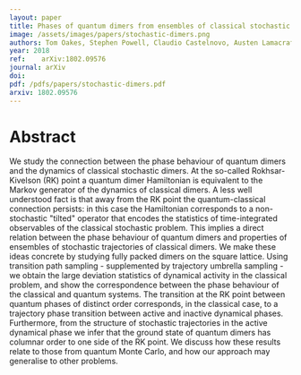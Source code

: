 ```yaml
---
layout: paper
title: Phases of quantum dimers from ensembles of classical stochastic trajectories
image: /assets/images/papers/stochastic-dimers.png
authors: Tom Oakes, Stephen Powell, Claudio Castelnovo, Austen Lamacraft, Juan P. Garrahan
year: 2018
ref: 	arXiv:1802.09576
journal: arXiv
doi:
pdf: /pdfs/papers/stochastic-dimers.pdf
arxiv: 1802.09576
---
```


# Abstract

We study the connection between the phase behaviour of quantum dimers and the dynamics of classical stochastic dimers. At the so-called Rokhsar-Kivelson (RK) point a quantum dimer Hamiltonian is equivalent to the Markov generator of the dynamics of classical dimers. A less well understood fact is that away from the RK point the quantum-classical connection persists: in this case the Hamiltonian corresponds to a non-stochastic "tilted" operator that encodes the statistics of time-integrated observables of the classical stochastic problem. This implies a direct relation between the phase behaviour of quantum dimers and properties of ensembles of stochastic trajectories of classical dimers. We make these ideas concrete by studying fully packed dimers on the square lattice. Using transition path sampling - supplemented by trajectory umbrella sampling - we obtain the large deviation statistics of dynamical activity in the classical problem, and show the correspondence between the phase behaviour of the classical and quantum systems. The transition at the RK point between quantum phases of distinct order corresponds, in the classical case, to a trajectory phase transition between active and inactive dynamical phases. Furthermore, from the structure of stochastic trajectories in the active dynamical phase we infer that the ground state of quantum dimers has columnar order to one side of the RK point. We discuss how these results relate to those from quantum Monte Carlo, and how our approach may generalise to other problems.
